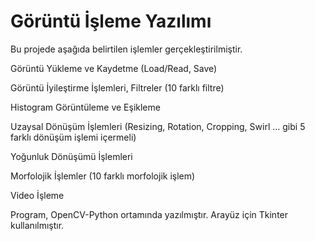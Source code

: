 # Görüntü İşleme Yazılımı

Bu projede aşağıda belirtilen işlemler gerçekleştirilmiştir.

Görüntü Yükleme ve Kaydetme (Load/Read, Save)

Görüntü İyileştirme İşlemleri, Filtreler (10 farklı filtre)

Histogram Görüntüleme ve Eşikleme

Uzaysal Dönüşüm İşlemleri (Resizing, Rotation, Cropping, Swirl … gibi 5 farklı dönüşüm işlemi içermeli) 

Yoğunluk Dönüşümü İşlemleri

Morfolojik İşlemler (10 farklı morfolojik işlem)

Video İşleme


Program, OpenCV-Python ortamında yazılmıştır.
Arayüz için Tkinter kullanılmıştır.


